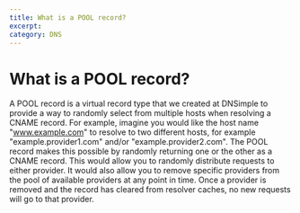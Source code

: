 ```yaml
---
title: What is a POOL record?
excerpt: 
category: DNS
---
```


# What is a POOL record?

A POOL record is a virtual record type that we created at DNSimple to provide a way to randomly select from multiple hosts when resolving a CNAME record. For example, imagine you would like the host name "www.example.com" to resolve to two different hosts, for example "example.provider1.com" and/or "example.provider2.com". The POOL record makes this possible by randomly returning one or the other as a CNAME record. This would allow you to randomly distribute requests to either provider. It would also allow you to remove specific providers from the pool of available providers at any point in time. Once a provider is removed and the record has cleared from resolver caches, no new requests will go to that provider.
